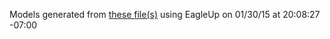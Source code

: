 Models generated from [these file(s)](https://raw.github.com/sparkfun/FT231X_Breakout/7b2e0abf0f44da5d730526eb4f6bf0c930819607/hardware/ft231x-breakout.brd) using EagleUp on 01/30/15 at 20:08:27 -07:00
